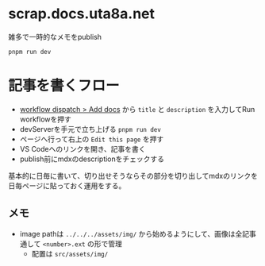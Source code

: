 # scrap.docs.uta8a.net

雑多で一時的なメモをpublish

```
pnpm run dev
```

# 記事を書くフロー

- [workflow dispatch > Add docs](https://github.com/uta8a/scrap.docs/actions/workflows/generate.yaml) から `title` と `description` を入力してRun workflowを押す
- devServerを手元で立ち上げる `pnpm run dev`
- ページへ行って右上の `Edit this page` を押す
- VS Codeへのリンクを開き、記事を書く
- publish前にmdxのdescriptionをチェックする

基本的に日毎に書いて、切り出せそうならその部分を切り出してmdxのリンクを日毎ページに貼っておく運用をする。

## メモ

- image pathは `../../../assets/img/` から始めるようにして、画像は全記事通して `<number>.ext` の形で管理
  - 配置は `src/assets/img/`
